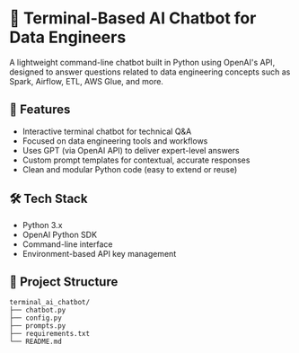# 🤖 Terminal-Based AI Chatbot for Data Engineers

A lightweight command-line chatbot built in Python using OpenAI's API, designed to answer questions related to data engineering concepts such as Spark, Airflow, ETL, AWS Glue, and more.

## 🚀 Features

- Interactive terminal chatbot for technical Q&A
- Focused on data engineering tools and workflows
- Uses GPT (via OpenAI API) to deliver expert-level answers
- Custom prompt templates for contextual, accurate responses
- Clean and modular Python code (easy to extend or reuse)

## 🛠️ Tech Stack

- Python 3.x
- OpenAI Python SDK
- Command-line interface
- Environment-based API key management

## 📁 Project Structure

```
terminal_ai_chatbot/
├── chatbot.py
├── config.py
├── prompts.py
├── requirements.txt
└── README.md
```
